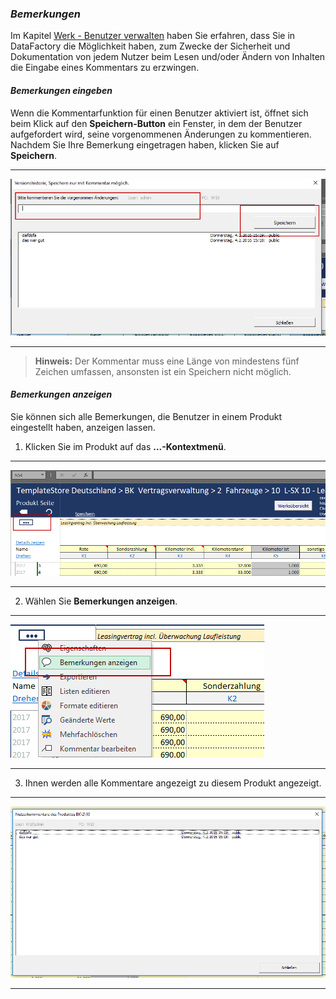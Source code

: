 ### *Bemerkungen*

Im Kapitel [Werk - Benutzer verwalten](../werk/benutzer-verwalten.md) haben Sie erfahren, dass Sie in DataFactory die Möglichkeit haben, zum Zwecke der Sicherheit und Dokumentation von jedem Nutzer beim Lesen und/oder Ändern von Inhalten die Eingabe eines Kommentars zu erzwingen.

#### *Bemerkungen eingeben*
Wenn die Kommentarfunktion für einen Benutzer aktiviert ist, öffnet sich beim Klick auf den **Speichern-Button** ein Fenster, in dem der Benutzer aufgefordert wird, seine vorgenommenen Änderungen zu kommentieren. Nachdem Sie Ihre Bemerkung eingetragen haben, klicken Sie auf **Speichern**.

---
![](/Pictures/Excel-Client/Datenerfassung/Bemerkungen/bemerkungen_1.png)

---

> **Hinweis:** Der Kommentar muss eine Länge von mindestens fünf Zeichen umfassen, ansonsten ist ein Speichern nicht möglich.

#### *Bemerkungen anzeigen*
Sie können sich alle Bemerkungen, die Benutzer in einem Produkt eingestellt haben, anzeigen lassen.

1) Klicken Sie im Produkt auf das **...-Kontextmenü**.

---
![](/Pictures/Excel-Client/Datenerfassung/Bemerkungen/bemerkungen_2.png)

---

2) Wählen Sie **Bemerkungen anzeigen**.

---
![](/Pictures/Excel-Client/Datenerfassung/Bemerkungen/bemerkungen_3.png)

---

3) Ihnen werden alle Kommentare angezeigt zu diesem Produkt angezeigt.

---
![](/Pictures/Excel-Client/Datenerfassung/Bemerkungen/bemerkungen_4.png)

---